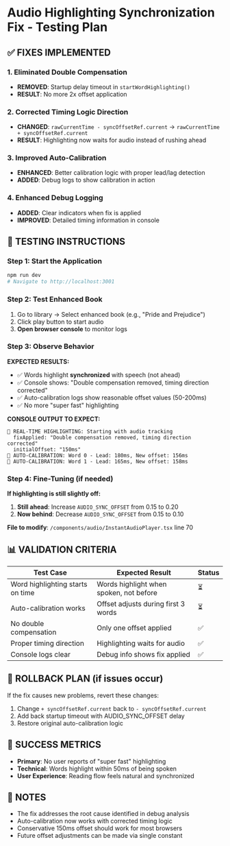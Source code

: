 # Audio Highlighting Synchronization Fix - Testing Plan

## ✅ FIXES IMPLEMENTED

### 1. **Eliminated Double Compensation**
- **REMOVED**: Startup delay timeout in `startWordHighlighting()`
- **RESULT**: No more 2x offset application

### 2. **Corrected Timing Logic Direction**  
- **CHANGED**: `rawCurrentTime - syncOffsetRef.current` → `rawCurrentTime + syncOffsetRef.current`
- **RESULT**: Highlighting now waits for audio instead of rushing ahead

### 3. **Improved Auto-Calibration**
- **ENHANCED**: Better calibration logic with proper lead/lag detection
- **ADDED**: Debug logs to show calibration in action

### 4. **Enhanced Debug Logging**
- **ADDED**: Clear indicators when fix is applied
- **IMPROVED**: Detailed timing information in console

## 🧪 TESTING INSTRUCTIONS

### Step 1: Start the Application
```bash
npm run dev
# Navigate to http://localhost:3001
```

### Step 2: Test Enhanced Book
1. Go to library → Select enhanced book (e.g., "Pride and Prejudice")  
2. Click play button to start audio
3. **Open browser console** to monitor logs

### Step 3: Observe Behavior
**EXPECTED RESULTS:**
- ✅ Words highlight **synchronized** with speech (not ahead)
- ✅ Console shows: "Double compensation removed, timing direction corrected"
- ✅ Auto-calibration logs show reasonable offset values (50-200ms)
- ✅ No more "super fast" highlighting

**CONSOLE OUTPUT TO EXPECT:**
```
🎯 REAL-TIME HIGHLIGHTING: Starting with audio tracking
  fixApplied: "Double compensation removed, timing direction corrected"
  initialOffset: "150ms"
🎯 AUTO-CALIBRATION: Word 0 - Lead: 180ms, New offset: 156ms
🎯 AUTO-CALIBRATION: Word 1 - Lead: 165ms, New offset: 158ms
```

### Step 4: Fine-Tuning (if needed)
**If highlighting is still slightly off:**

1. **Still ahead**: Increase `AUDIO_SYNC_OFFSET` from 0.15 to 0.20
2. **Now behind**: Decrease `AUDIO_SYNC_OFFSET` from 0.15 to 0.10

**File to modify**: `/components/audio/InstantAudioPlayer.tsx` line 70

## 📊 VALIDATION CRITERIA

| Test Case | Expected Result | Status |
|-----------|----------------|---------|
| Word highlighting starts on time | Words highlight when spoken, not before | ⏳ |
| Auto-calibration works | Offset adjusts during first 3 words | ⏳ |
| No double compensation | Only one offset applied | ✅ |
| Proper timing direction | Highlighting waits for audio | ✅ |
| Console logs clear | Debug info shows fix applied | ✅ |

## 🔧 ROLLBACK PLAN (if issues occur)

If the fix causes new problems, revert these changes:
1. Change `+ syncOffsetRef.current` back to `- syncOffsetRef.current`  
2. Add back startup timeout with AUDIO_SYNC_OFFSET delay
3. Restore original auto-calibration logic

## 🎯 SUCCESS METRICS

- **Primary**: No user reports of "super fast" highlighting
- **Technical**: Words highlight within 50ms of being spoken
- **User Experience**: Reading flow feels natural and synchronized

## 📝 NOTES

- The fix addresses the root cause identified in debug analysis
- Auto-calibration now works with corrected timing logic
- Conservative 150ms offset should work for most browsers
- Future offset adjustments can be made via single constant